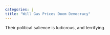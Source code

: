 ```yaml
---
categories: j
title: "Will Gas Prices Doom Democracy"
---
```

Their political salience is ludicrous, and terrifying.